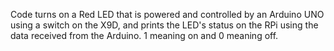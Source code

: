 Code turns on a Red LED that is powered and controlled by an Arduino UNO using a switch on the X9D, and prints the LED's status on the RPi using the data received from the Arduino. 1 meaning on and 0 meaning off.

